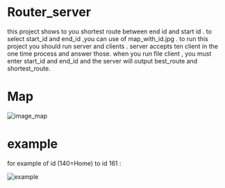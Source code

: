 # Router_server
this project shows to you shortest route between end id and start id .
to select start_id and end_id ,you can use of map_with_id.jpg .
to run this project you should run server and clients .
server accepts ten client in the one time process and answer those.
when you run file client , you must enter start_id and end_id and the server will output best_route and shortest_route.
#



# Map 

![image_map](https://user-images.githubusercontent.com/87914098/139701959-79f12650-b589-47ab-8992-9ce54d144fb8.jpg)
#



# example

for example of id (140=Home) to id 161 :

![example](https://user-images.githubusercontent.com/87914098/139702121-48e8b112-c7b0-466a-b276-6a3f19fe41a1.jpg)
